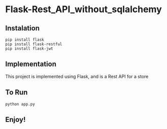 # Flask-Rest_API_without_sqlalchemy

## Instalation

``` 
pip install flask
pip install flask-restful
pip install flask-jwt
```

## Implementation

This project is implemented using Flask, and is a Rest API for a store

## To Run

```
python app.py
```

## Enjoy!
